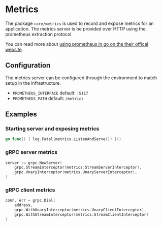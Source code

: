 # Metrics
The package `core/metrics` is used to record and expose metrics for an application.
The metrics server is be provided over HTTP using the prometheus extraction protocol.

You can read more about [using prometheus in go on the their offical website](https://prometheus.io/docs/guides/go-application/).

## Configuration
The metrics server can be configured through the environment to match setup in the infrastructure.

- `PROMETHEUS_INTERFACE` default: `:5117`
- `PROMETHEUS_PATH` default: `/metrics`

## Examples

### Starting server and exposing metrics

```go
go func() { log.Fatal(metrics.ListenAndServe()) }()
```

### gRPC server metrics

```go
server := grpc.NewServer(
    grpc.StreamInterceptor(metrics.StreamServerInterceptor),
    grpc.UnaryInterceptor(metrics.UnaryServerInterceptor),
)
```

### gRPC client metrics

```go
conn, err = grpc.Dial(
    address,
    grpc.WithUnaryInterceptor(metrics.UnaryClientInterceptor),
    grpc.WithStreamInterceptor(metrics.StreamClientInterceptor)
)
```